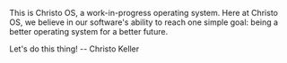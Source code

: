 This is Christo OS, a work-in-progress operating system. Here at Christo OS, we believe in our software's ability to reach one simple goal: being a better operating system for a better future.

Let's do this thing!
-- Christo Keller